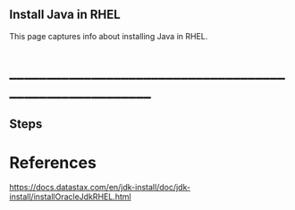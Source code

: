 ## Install Java in RHEL
This page captures info about installing Java in RHEL.

# ________________________________________________________
## Steps


# References
https://docs.datastax.com/en/jdk-install/doc/jdk-install/installOracleJdkRHEL.html
